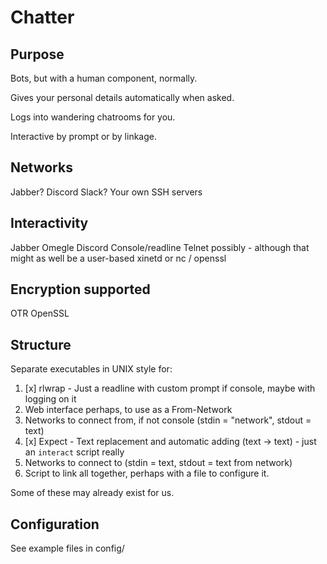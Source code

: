 # Chatter

## Purpose
Bots, but with a human component, normally.

Gives your personal details automatically when asked.

Logs into wandering chatrooms for you.

Interactive by prompt or by linkage.

## Networks
Jabber?
Discord
Slack?
Your own SSH servers

## Interactivity
Jabber
Omegle
Discord
Console/readline
Telnet possibly - although that might as well be a user-based xinetd or nc / openssl

## Encryption supported
OTR
OpenSSL

## Structure

Separate executables in UNIX style for:

1. [x] rlwrap - Just a readline with custom prompt if console, maybe with logging on it
1. Web interface perhaps, to use as a From-Network
1. Networks to connect from, if not console (stdin = "network", stdout = text)
1. [x] Expect - Text replacement and automatic adding (text -> text) - just an `interact` script really
1. Networks to connect to (stdin = text, stdout = text from network)
1. Script to link all together, perhaps with a file to configure it.

Some of these may already exist for us.

## Configuration

See example files in config/